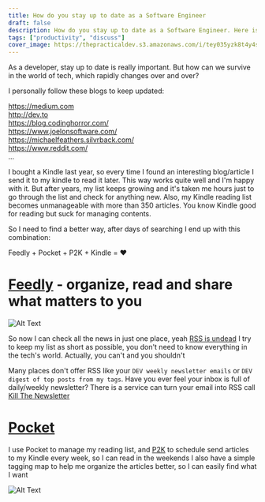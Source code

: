 ```yaml
---
title: How do you stay up to date as a Software Engineer
draft: false
description: How do you stay up to date as a Software Engineer. Here is mine
tags: ["productivity", "discuss"]
cover_image: https://thepracticaldev.s3.amazonaws.com/i/tey035yzk8t4y4ssy6hm.png
---
```


As a developer, stay up to date is really important. But how can we survive in the world of tech, which rapidly changes over and over?
<!--more-->
I personally follow these blogs to keep updated:  

https://medium.com  
http://dev.to  
https://blog.codinghorror.com/  
https://www.joelonsoftware.com/  
https://michaelfeathers.silvrback.com/  
https://www.reddit.com/  
...

I bought a Kindle last year, so every time I found an interesting blog/article I send it to my kindle to read it later. This way works quite well and I'm happy with it.
But after years, my list keeps growing and it's taken me hours just to go through the list and check for anything new.
Also, my Kindle reading list becomes unmanageable with more than 350 articles.
You know Kindle good for reading but suck for managing contents.

So I need to find a better way, after days of searching I end up with this combination:

Feedly + Pocket + P2K + Kindle = :heart:

# [Feedly](https://feedly.com) - organize, read and share what matters to you
![Alt Text](https://thepracticaldev.s3.amazonaws.com/i/sy1jo37i7zr09l7vcvd7.png)

So now I can check all the news in just one place, yeah [RSS is undead](https://techcrunch.com/2018/04/07/rss-is-undead/)
I try to keep my list as short as possible, you don't need to know everything in the tech's world. Actually, you can't and you shouldn't

Many places don't offer RSS like  your `DEV weekly newsletter emails` or `DEV digest of top posts from my tags`.
Have you ever feel your inbox is full of daily/weekly newsletter?
There is a service can turn your email into RSS call [Kill The Newsletter]( https://www.kill-the-newsletter.com)


# [Pocket](https://app.getpocket.com/)
I use Pocket to manage my reading list, and [P2K](https://p2k.co) to schedule send articles to my Kindle every week, so I can read in the weekends
I also have a simple tagging map to help me organize the articles better, so I can easily find what I want

![Alt Text](https://thepracticaldev.s3.amazonaws.com/i/n5jdyi6dyp5rga04fot7.png)



